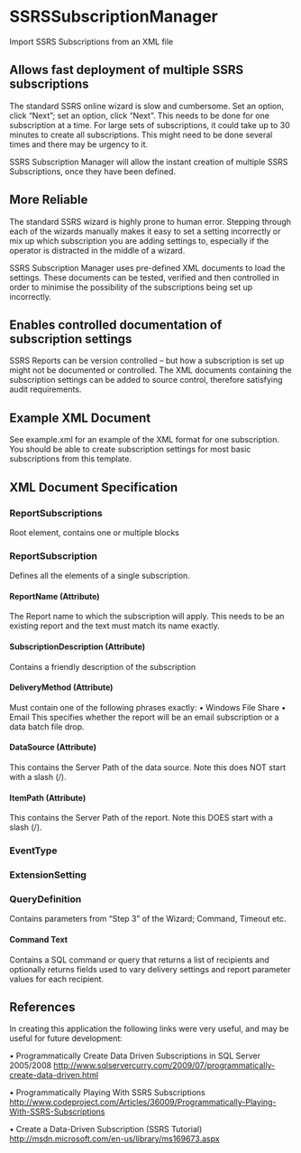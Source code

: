 # SSRSSubscriptionManager
Import SSRS Subscriptions from an XML file

## Allows fast deployment of multiple SSRS subscriptions
The standard SSRS online wizard is slow and cumbersome. Set an option, click “Next”; set an option, click “Next”. This needs to be done for one subscription at a time. For large sets of subscriptions, it could take up to 30 minutes to create all subscriptions. This might need to be done several times and there may be urgency to it. 

SSRS Subscription Manager will allow the instant creation of multiple SSRS Subscriptions, once they have been defined. 

## More Reliable
The standard SSRS wizard is highly prone to human error. Stepping through each of the wizards manually makes it easy to set a setting incorrectly or mix up which subscription you are adding settings to, especially if the operator is distracted in the middle of a wizard.  

SSRS Subscription Manager uses pre-defined XML documents to load the settings. These documents can be tested, verified and then controlled in order to minimise the possibility of the subscriptions being set up incorrectly. 

## Enables controlled documentation of subscription settings
SSRS Reports can be version controlled – but how a subscription is set up might not be documented or controlled. 
The XML documents containing the subscription settings can be added to source control, therefore satisfying audit requirements. 

##	Example XML Document
See example.xml for an example of the XML format for one subscription. You should be able to create subscription settings for most basic subscriptions from this template. 

## XML Document Specification
###	ReportSubscriptions
Root element, contains one or multiple <ReportSubscription> blocks
###	ReportSubscription
Defines all the elements of a single subscription. 
####	ReportName (Attribute) 
The Report name to which the subscription will apply. This needs to be an existing report and the text must match its name exactly.
####	SubscriptionDescription (Attribute)
Contains a friendly description of the subscription

####	DeliveryMethod (Attribute)
Must contain one of the following phrases exactly:
•	Windows File Share
•	Email
This specifies whether the report will be an email subscription or a data batch file drop. 
####	DataSource (Attribute)
This contains the Server Path of the data source. Note this does NOT start with a slash (/).
####	ItemPath (Attribute)
This contains the Server Path of the report. Note this DOES start with a slash (/).
###	EventType
###	ExtensionSetting
###	QueryDefinition
Contains parameters from “Step 3” of the Wizard; Command, Timeout etc. 
####	Command Text
Contains a SQL command or query that returns a list of recipients and optionally returns fields used to vary delivery settings and report parameter values for each recipient.

## References
In creating this application the following links were very useful, and may be useful for future development: 

•	Programmatically Create Data Driven Subscriptions in SQL Server 2005/2008
http://www.sqlservercurry.com/2009/07/programmatically-create-data-driven.html 

•	Programmatically Playing With SSRS Subscriptions
http://www.codeproject.com/Articles/36009/Programmatically-Playing-With-SSRS-Subscriptions 

•	Create a Data-Driven Subscription (SSRS Tutorial)
http://msdn.microsoft.com/en-us/library/ms169673.aspx 
